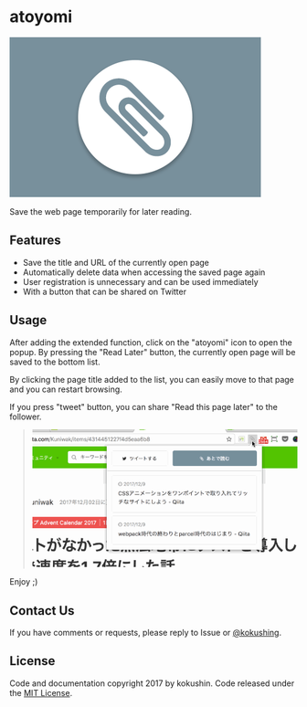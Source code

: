 # atoyomi

![cover](https://github.com/kokushin/atoyomi/blob/master/cover.png?raw=true)

Save the web page temporarily for later reading.

## Features

- Save the title and URL of the currently open page
- Automatically delete data when accessing the saved page again
- User registration is unnecessary and can be used immediately
- With a button that can be shared on Twitter

## Usage

After adding the extended function, click on the "atoyomi" icon to open the popup.
By pressing the "Read Later" button, the currently open page will be saved to the bottom list.

By clicking the page title added to the list, you can easily move to that page and you can restart browsing.

If you press "tweet" button, you can share "Read this page later" to the follower.

> ![demo](https://github.com/kokushin/atoyomi/blob/master/demo.gif?raw=true)

Enjoy ;)

## Contact Us

If you have comments or requests, please reply to Issue or [@kokushing](https://twitter.com/kokushing).

## License

Code and documentation copyright 2017 by kokushin. Code released under the [MIT License](https://github.com/kokushin/atoyomi/blob/master/LICENSE).
